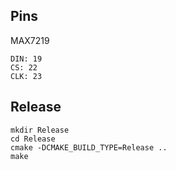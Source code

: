 
## Pins
MAX7219
```
DIN: 19
CS: 22
CLK: 23
```

## Release
```
mkdir Release
cd Release
cmake -DCMAKE_BUILD_TYPE=Release ..
make
```
